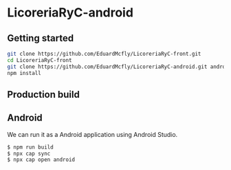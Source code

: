 # LicoreriaRyC-android

## Getting started

```bash
git clone https://github.com/EduardMcfly/LicoreriaRyC-front.git
cd LicoreriaRyC-front
git clone https://github.com/EduardMcfly/LicoreriaRyC-android.git android
npm install
```

## Production build

## Android

We can run it as a Android application using Android Studio.

```bash
$ npm run build
$ npx cap sync
$ npx cap open android
```
